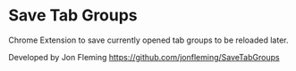 # Save Tab Groups

Chrome Extension to save currently opened tab groups to be reloaded later.

Developed by Jon Fleming
https://github.com/jonfleming/SaveTabGroups
